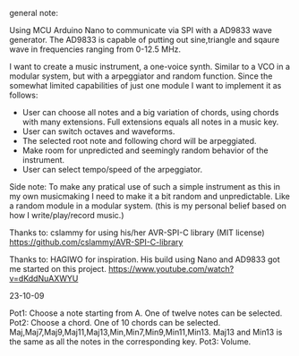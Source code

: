 general note:

Using MCU Arduino Nano to communicate via SPI with a AD9833 wave generator. The AD9833 is capable of putting out sine,triangle and sqaure wave in frequencies ranging
from 0-12.5 MHz. 

I want to create a music instrument, a one-voice synth. Similar to a VCO in a modular system, but with a arpeggiator and random function. Since the somewhat limited capabilities of just one module I want to implement it as follows:
 
  - User can choose all notes and a big variation of chords, using chords with many extensions. Full extensions equals all notes in a music key.
  - User can switch octaves and waveforms.
  - The selected root note and following chord will be arpeggiated.
  - Make room for unpredicted and seemingly random behavior of the instrument.
  - User can select tempo/speed of the arpeggiator.

Side note: To make any pratical use of such a simple instrument as this in my own musicmaking I need to make it a bit random and unpredictable. Like a random module in a modular system. (this is my personal belief based on how I write/play/record music.)

Thanks to: cslammy for using his/her AVR-SPI-C library (MIT license)
https://github.com/cslammy/AVR-SPI-C-library

Thanks to: HAGIWO for inspiration. His build using Nano and AD9833 got me started on this project.
https://www.youtube.com/watch?v=dKddNuAXWYU

23-10-09

Pot1: Choose a note starting from A. One of twelve notes can be selected.
Pot2: Choose a chord. One of 10 chords can be selected. Maj,Maj7,Maj9,Maj11,Maj13,Min,Min7,Min9,Min11,Min13. Maj13 and Min13 is the same as all the notes in the corresponding key.
Pot3: Volume.







